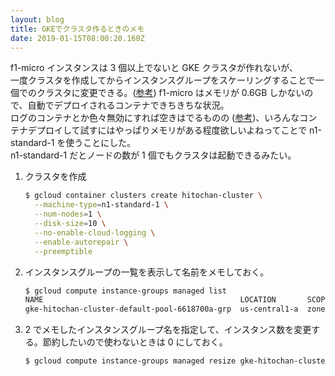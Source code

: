 ```yaml
---
layout: blog
title: GKEでクラスタ作るときのメモ
date: 2019-01-15T08:00:20.160Z
---
```

f1-micro インスタンスは 3 個以上でないと GKE クラスタが作れないが、  
一度クラスタを作成してからインスタンスグループをスケーリングすることで一個でのクラスタに変更できる。([参考](https://snyke.net/post/kubernetes-playground/))
f1-micro はメモリが 0.6GB しかないので、自動でデプロイされるコンテナできちきちな状況。  
ログのコンテナとか色々無効にすれば空きはでるものの ([参考](https://qiita.com/apstndb/items/1c3f8ea026ed6b27e357))、いろんなコンテナデプロイして試すにはやっぱりメモリがある程度欲しいよねってことで n1-standard-1 を使うことにした。  
n1-standard-1 だとノードの数が 1 個でもクラスタは起動できるみたい。

1. クラスタを作成

   ```bash
   $ gcloud container clusters create hitochan-cluster \
     --machine-type=n1-standard-1 \
     --num-nodes=1 \
     --disk-size=10 \
     --no-enable-cloud-logging \
     --enable-autorepair \
     --preemptible
   ```

2. インスタンスグループの一覧を表示して名前をメモしておく。

   ```bash
   $ gcloud compute instance-groups managed list
   NAME                                            LOCATION       SCOPE  BASE_INSTANCE_NAME                          SIZE  TARGET_SIZE  INSTANCE_TEMPLATE                           AUTOSCALED
   gke-hitochan-cluster-default-pool-6618700a-grp  us-central1-a  zone   gke-hitochan-cluster-default-pool-6618700a  1     1            gke-hitochan-cluster-default-pool-6618700a  no
   ```

3. 2 でメモしたインスタンスグループ名を指定して、インスタンス数を変更する。節約したいので使わないときは 0 にしておく。

   ```bash
   $ gcloud compute instance-groups managed resize gke-hitochan-cluster-default-pool-6618700a-grp --size=0
   ```
